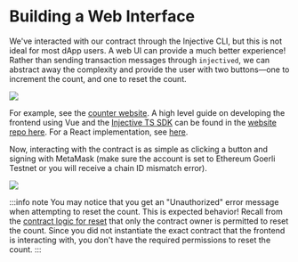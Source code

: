 # Building a Web Interface

We've interacted with our contract through the Injective CLI, but this is not ideal for most dApp users. A web UI can provide a much better experience! Rather than sending transaction messages through `injectived`, we can abstract away the complexity and provide the user with two buttons—one to increment the count, and one to reset the count.

![](../../../img/Counter\_website.png)

For example, see the [counter website](https://injective-simple-cosmwasm-sc.netlify.app/). A high level guide on developing the frontend using Vue and the [Injective TS SDK](https://github.com/InjectiveLabs/injective-ts/tree/master/packages/sdk-ts) can be found in the [website repo here](https://github.com/InjectiveLabs/injective-simple-sc-counter-ui/tree/master/nuxt). For a React implementation, see [here](https://github.com/InjectiveLabs/injective-simple-sc-counter-ui/tree/master/next).

Now, interacting with the contract is as simple as clicking a button and signing with MetaMask (make sure the account is set to Ethereum Goerli Testnet or you will receive a chain ID mismatch error).

![](../../../img/metamask\_select\_testnet.png)

:::info note You may notice that you get an "Unauthorized" error message when attempting to reset the count. This is expected behavior! Recall from the [contract logic for reset](../../../docs/develop/guides/cosmwasm-dapps/Your\_first\_contract\_on\_injective/#reset) that only the contract owner is permitted to reset the count. Since you did not instantiate the exact contract that the frontend is interacting with, you don't have the required permissions to reset the count. :::
